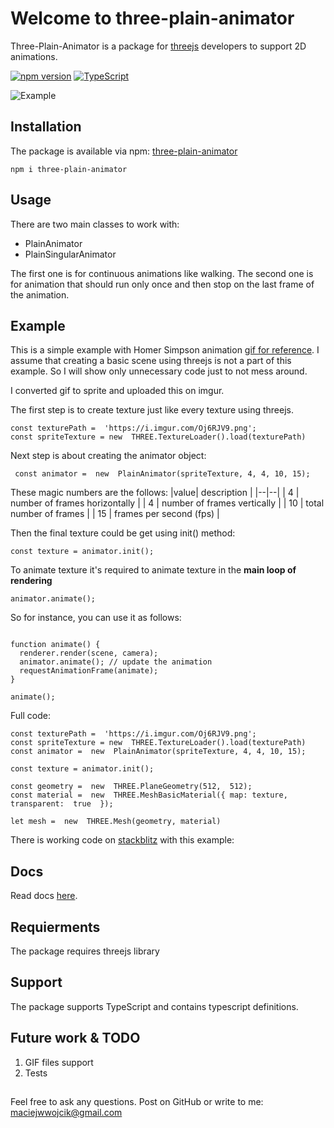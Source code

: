 # Welcome to three-plain-animator

Three-Plain-Animator is a package for [threejs](https://github.com/mrdoob/three.js/) developers to support 2D
animations.

[![npm version](https://badge.fury.io/js/three-plain-animator.svg)](https://badge.fury.io/js/three-plain-animator)
[![TypeScript](https://badges.frapsoft.com/typescript/code/typescript.svg?v=101)](https://github.com/ellerbrock/typescript-badges/)

![Example](https://media.giphy.com/media/cL5HGzoR4TAXvPrTX6/giphy.gif)

## Installation

The package is available via npm: [three-plain-animator](https://www.npmjs.com/package/three-plain-animator)

    npm i three-plain-animator

## Usage

There are two main classes to work with:

- PlainAnimator
- PlainSingularAnimator

The first one is for continuous animations like walking. The second one is for animation that should run only once and
then stop on the last frame of the animation.

## Example

This is a simple example with Homer Simpson
animation [gif for reference](https://ui-ex.com/images/transparent-gifs-simpson-2.gif). I assume that creating a basic
scene using threejs is not a part of this example. So I will show only unnecessary code just to not mess around.

I converted gif to sprite and uploaded this on imgur.

The first step is to create texture just like every texture using threejs.

    const texturePath =  'https://i.imgur.com/Oj6RJV9.png';
    const spriteTexture = new  THREE.TextureLoader().load(texturePath)

Next step is about creating the animator object:

     const animator =  new  PlainAnimator(spriteTexture, 4, 4, 10, 15);

These magic numbers are the follows:
|value| description | |--|--| | 4 | number of frames horizontally | | 4 | number of frames vertically | | 10 | total
number of frames | | 15 | frames per second (fps) |

Then the final texture could be get using init() method:

    const texture = animator.init();

To animate texture it's required to animate texture in the **main loop of rendering**

    animator.animate();

So for instance, you can use it as follows:

```tsx

function animate() {
  renderer.render(scene, camera);
  animator.animate(); // update the animation
  requestAnimationFrame(animate);
}

animate();

```

Full code:

    const texturePath =  'https://i.imgur.com/Oj6RJV9.png';
    const spriteTexture = new  THREE.TextureLoader().load(texturePath)
    const animator =  new  PlainAnimator(spriteTexture, 4, 4, 10, 15);

	const texture = animator.init();    

    const geometry =  new  THREE.PlaneGeometry(512,  512);
    const material =  new  THREE.MeshBasicMaterial({ map: texture, transparent:  true  });
    
    let mesh =  new  THREE.Mesh(geometry, material)

There is working code on  [stackblitz](https://stackblitz.com/edit/plain-animations) with this example:

## Docs

Read docs [here](https://maciejwwojcik.github.io/three-plain-animator).

## Requierments

The package requires threejs library

## Support

The package supports TypeScript and contains typescript definitions.

## Future work & TODO

1. GIF files support
2. Tests

##    

Feel free to ask any questions. Post on GitHub or write to me: maciejwwojcik@gmail.com

